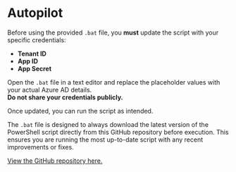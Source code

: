 # Autopilot

Before using the provided `.bat` file, you **must** update the script with your specific credentials:

- **Tenant ID**
- **App ID**
- **App Secret**

Open the `.bat` file in a text editor and replace the placeholder values with your actual Azure AD details.  
**Do not share your credentials publicly.**

Once updated, you can run the script as intended.

The `.bat` file is designed to always download the latest version of the PowerShell script directly from this GitHub repository before execution. This ensures you are running the most up-to-date script with any recent improvements or fixes.

[View the GitHub repository here.](https://github.com/your-repo-link)
